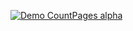 
[![Demo CountPages alpha](https://media.giphy.com/media/v1.Y2lkPTc5MGI3NjExNG9qYnB1eWVvOWNrb2Ribm51eHQ0YjY4a2E2Zmd1anFwM3dvang3biZlcD12MV9pbnRlcm5hbF9naWZfYnlfaWQmY3Q9Zw/cxp47biN7BI7Y8xw5t/giphy.gif
)](https://media.giphy.com/media/v1.Y2lkPTc5MGI3NjExNG9qYnB1eWVvOWNrb2Ribm51eHQ0YjY4a2E2Zmd1anFwM3dvang3biZlcD12MV9pbnRlcm5hbF9naWZfYnlfaWQmY3Q9Zw/cxp47biN7BI7Y8xw5t/giphy.gif
)
